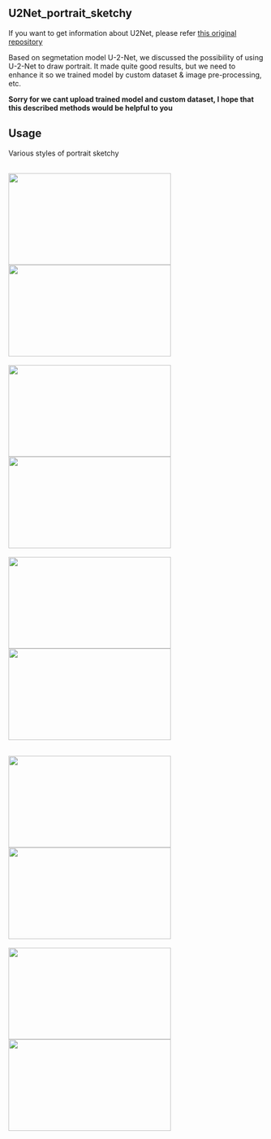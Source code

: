 U2Net_portrait_sketchy
----------------------

If you want to get information about U2Net, please refer [this original repository](https://github.com/xuebinqin/U-2-Net)

Based on segmetation model U-2-Net, we discussed the possibility of using U-2-Net to draw portrait.
It made quite good results, but we need to enhance it so we trained model by custom dataset & image pre-processing, etc.

**Sorry for we cant upload trained model and custom dataset, I hope that this described methods would be helpful to you**

## Usage

Various styles of portrait sketchy

<br><img src="https://user-images.githubusercontent.com/32811724/143386093-f9f3b1e0-4e8b-4fcd-9303-56a872888f5d.png" width="320px" height="180px"></img>
<img src="https://user-images.githubusercontent.com/32811724/143386103-8eb3fb3b-8bed-4f37-8a49-3b4ef1718fe4.png" width="320px" height="180px"></img>
</br>
<br><img src="https://user-images.githubusercontent.com/32811724/143386178-d2eeb72e-2a33-43c8-b0f8-713efbf30709.png" width="320px" height="180px"></img>
<img src="https://user-images.githubusercontent.com/32811724/143386194-614bfe30-e025-47b7-a899-43839344c172.png" width="320px" height="180px"></img>
</br>
<br><img src="https://user-images.githubusercontent.com/32811724/143386187-71006f1b-9e29-4158-b01b-f4541ad057f4.png" width="320px" height="180px"></img>
<img src="https://user-images.githubusercontent.com/32811724/143386196-e7215ff1-7b2c-4e9c-8554-4bd8c94fc3ff.png" width="320px" height="180px"></img>
</br>

<br><img src="https://user-images.githubusercontent.com/32811724/143387830-68e15cd5-f6d4-4a49-8a12-ff7895ad6b32.gif" width="320px" height="180px"></img>
<img src="https://user-images.githubusercontent.com/32811724/143387835-c7e87190-a45a-4ee9-81c8-b6acc73cbd77.gif" width="320px" height="180px"></img>
</br>
<br><img src="https://user-images.githubusercontent.com/32811724/143388015-ff8908aa-832c-4e28-93b3-ff485d2de274.gif" width="320px" height="180px"></img>
<img src="https://user-images.githubusercontent.com/32811724/143387996-5495a2d4-efed-466d-a7f7-4c7053e7ccb0.gif" width="320px" height="180px"></img>
</br>

